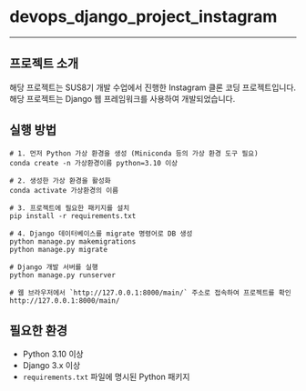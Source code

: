 # devops_django_project_instagram
---

## 프로젝트 소개
해당 프로젝트는 SUS8기 개발 수업에서 진행한 Instagram 클론 코딩 프로젝트입니다. 해당 프로젝트는 Django 웹 프레임워크를 사용하여 개발되었습니다.


## 실행 방법
```
# 1. 먼저 Python 가상 환경을 생성 (Miniconda 등의 가상 환경 도구 필요)
conda create -n 가상환경이름 python=3.10 이상

# 2. 생성한 가상 환경을 활성화
conda activate 가상환경의 이름

# 3. 프로젝트에 필요한 패키지를 설치
pip install -r requirements.txt

# 4. Django 데이터베이스를 migrate 명령어로 DB 생성
python manage.py makemigrations
python manage.py migrate

# Django 개발 서버를 실행
python manage.py runserver

# 웹 브라우저에서 `http://127.0.0.1:8000/main/` 주소로 접속하여 프로젝트를 확인
http://127.0.0.1:8000/main/
```

## 필요한 환경
- Python 3.10 이상
- Django 3.x 이상
- `requirements.txt` 파일에 명시된 Python 패키지
